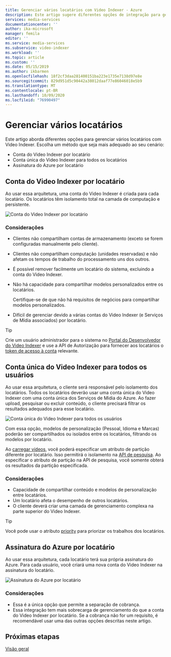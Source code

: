 ```yaml
---
title: Gerenciar vários locatários com Video Indexer - Azure
description: Este artigo sugere diferentes opções de integração para gerenciar vários locatários com Video Indexer.
services: media-services
documentationcenter: ''
author: ika-microsoft
manager: femila
editor: ''
ms.service: media-services
ms.subservice: video-indexer
ms.workload: ''
ms.topic: article
ms.custom: ''
ms.date: 05/15/2019
ms.author: ikbarmen
ms.openlocfilehash: 18f2cf3daa281400151ba223e1735e7138d97e8e
ms.sourcegitcommit: 829d951d5c90442a38012daaf77e86046018e5b9
ms.translationtype: MT
ms.contentlocale: pt-BR
ms.lasthandoff: 10/09/2020
ms.locfileid: "76990497"
---
```

# <a name="manage-multiple-tenants"></a>Gerenciar vários locatários

Este artigo aborda diferentes opções para gerenciar vários locatários com Video Indexer. Escolha um método que seja mais adequado ao seu cenário:

* Conta do Video Indexer por locatário
* Conta única do Video Indexer para todos os locatários
* Assinatura do Azure por locatário

## <a name="video-indexer-account-per-tenant"></a>Conta do Video Indexer por locatário

Ao usar essa arquitetura, uma conta do Video Indexer é criada para cada locatário. Os locatários têm isolamento total na camada de computação e persistente.  

![Conta do Video Indexer por locatário](./media/manage-multiple-tenants/video-indexer-account-per-tenant.png)

### <a name="considerations"></a>Considerações

* Clientes não compartilham contas de armazenamento (exceto se forem configuradas manualmente pelo cliente).
* Clientes não compartilham computação (unidades reservadas) e não afetam os tempos de trabalho do processamento uns dos outros.
* É possível remover facilmente um locatário do sistema, excluindo a conta do Video Indexer.
* Não há capacidade para compartilhar modelos personalizados entre os locatários.

    Certifique-se de que não há requisitos de negócios para compartilhar modelos personalizados.
* Difícil de gerenciar devido a várias contas do Video Indexer (e Serviços de Mídia associados) por locatário.

> [!TIP]
> Crie um usuário administrador para o sistema no [Portal do Desenvolvedor do Video Indexer](https://api-portal.videoindexer.ai/) e use a API de Autorização para fornecer aos locatários o [token de acesso à conta](https://api-portal.videoindexer.ai/docs/services/operations/operations/Get-Account-Access-Token) relevante.

## <a name="single-video-indexer-account-for-all-users"></a>Conta única do Video Indexer para todos os usuários

Ao usar essa arquitetura, o cliente será responsável pelo isolamento dos locatários. Todos os locatários deverão usar uma conta única do Video Indexer com uma conta única dos Serviços de Mídia do Azure. Ao fazer upload, pesquisar ou excluir conteúdo, o cliente precisará filtrar os resultados adequados para esse locatário.

![Conta única do Video Indexer para todos os usuários](./media/manage-multiple-tenants/single-video-indexer-account-for-all-users.png)

Com essa opção, modelos de personalização (Pessoal, Idioma e Marcas) poderão ser compartilhados ou isolados entre os locatários, filtrando os modelos por locatário.

Ao [carregar vídeos](https://api-portal.videoindexer.ai/docs/services/operations/operations/Upload-video?), você poderá especificar um atributo de partição diferente por locatário. Isso permitirá o isolamento na [API de pesquisa](https://api-portal.videoindexer.ai/docs/services/operations/operations/Search-videos?). Ao especificar o atributo de partição na API de pesquisa, você somente obterá os resultados da partição especificada. 

### <a name="considerations"></a>Considerações

* Capacidade de compartilhar conteúdo e modelos de personalização entre locatários.
* Um locatário afeta o desempenho de outros locatários.
* O cliente deverá criar uma camada de gerenciamento complexa na parte superior do Video Indexer.

> [!TIP]
> Você pode usar o atributo [priority](upload-index-videos.md) para priorizar os trabalhos dos locatários.

## <a name="azure-subscription-per-tenant"></a>Assinatura do Azure por locatário 

Ao usar essa arquitetura, cada locatário terá sua própria assinatura do Azure. Para cada usuário, você criará uma nova conta do Video Indexer na assinatura do locatário.

![Assinatura do Azure por locatário](./media/manage-multiple-tenants/azure-subscription-per-tenant.png)

### <a name="considerations"></a>Considerações

* Essa é a única opção que permite a separação de cobrança.
* Essa integração tem mais sobrecarga de gerenciamento do que a conta do Video Indexer por locatário. Se a cobrança não for um requisito, é recomendável usar uma das outras opções descritas neste artigo.

## <a name="next-steps"></a>Próximas etapas

[Visão geral](video-indexer-overview.md)
